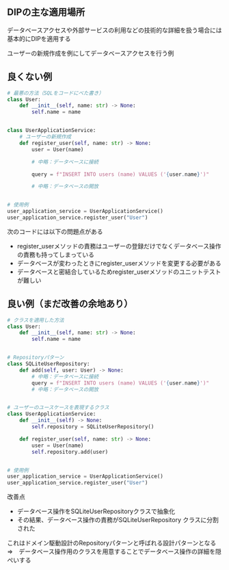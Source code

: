 ## DIPの主な適用場所

データベースアクセスや外部サービスの利用などの技術的な詳細を扱う場合には基本的にDIPを適用する

ユーザーの新規作成を例にしてデータベースアクセスを行う例

## 良くない例

```python
# 最悪の方法（SQLをコードにべた書き）
class User:
    def __init__(self, name: str) -> None:
        self.name = name


class UserApplicationService:
    # ユーザーの新規作成
    def register_user(self, name: str) -> None:
        user = User(name)

        # 中略：データベースに接続

        query = f"INSERT INTO users (name) VALUES ('{user.name}')"

        # 中略：データベースの開放


# 使用例
user_application_service = UserApplicationService()
user_application_service.register_user("User")
```

次のコードには以下の問題点がある
- register_userメソッドの責務はユーザーの登録だけでなくデータベース操作の責務も持ってしまっている
- データベースが変わったときにregister_userメソッドを変更する必要がある
- データベースと密結合しているためregister_userメソッドのユニットテストが難しい

## 良い例（まだ改善の余地あり）

```python
# クラスを適用した方法
class User:
    def __init__(self, name: str) -> None:
        self.name = name


# Repositoryパターン
class SQLiteUserRepository:
    def add(self, user: User) -> None:
        # 中略：データベースに接続
        query = f"INSERT INTO users (name) VALUES ('{user.name}')"
        # 中略：データベースの開放


# ユーザーのユースケースを表現するクラス
class UserApplicationService:
    def __init__(self) -> None:
        self.repository = SQLiteUserRepository()

    def register_user(self, name: str) -> None:
        user = User(name)
        self.repository.add(user)


# 使用例
user_application_service = UserApplicationService()
user_application_service.register_user("User")
```

改善点
- データベース操作をSQLiteUserRepositoryクラスで抽象化
- その結果、データベース操作の責務がSQLiteUserRepository クラスに分割された

これはドメイン駆動設計のRepositoryパターンと呼ばれる設計パターンとなる
⇒　データベース操作用のクラスを用意することでデータベース操作の詳細を隠ぺいする